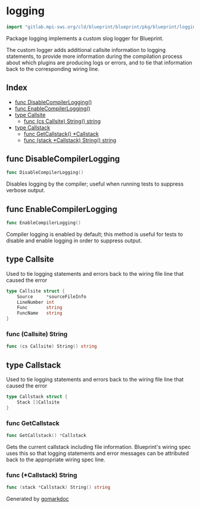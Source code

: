 <!-- Code generated by gomarkdoc. DO NOT EDIT -->

# logging

```go
import "gitlab.mpi-sws.org/cld/blueprint/blueprint/pkg/blueprint/logging"
```

Package logging implements a custom slog logger for Blueprint.

The custom logger adds additional callsite information to logging statements, to provide more information during the compilation process about which plugins are producing logs or errors, and to tie that information back to the corresponding wiring line.

## Index

- [func DisableCompilerLogging\(\)](<#DisableCompilerLogging>)
- [func EnableCompilerLogging\(\)](<#EnableCompilerLogging>)
- [type Callsite](<#Callsite>)
  - [func \(cs Callsite\) String\(\) string](<#Callsite.String>)
- [type Callstack](<#Callstack>)
  - [func GetCallstack\(\) \*Callstack](<#GetCallstack>)
  - [func \(stack \*Callstack\) String\(\) string](<#Callstack.String>)


<a name="DisableCompilerLogging"></a>
## func DisableCompilerLogging

```go
func DisableCompilerLogging()
```

Disables logging by the compiler; useful when running tests to suppress verbose output.

<a name="EnableCompilerLogging"></a>
## func EnableCompilerLogging

```go
func EnableCompilerLogging()
```

Compiler logging is enabled by default; this method is useful for tests to disable and enable logging in order to suppress output.

<a name="Callsite"></a>
## type Callsite

Used to tie logging statements and errors back to the wiring file line that caused the error

```go
type Callsite struct {
    Source     *sourceFileInfo
    LineNumber int
    Func       string
    FuncName   string
}
```

<a name="Callsite.String"></a>
### func \(Callsite\) String

```go
func (cs Callsite) String() string
```



<a name="Callstack"></a>
## type Callstack

Used to tie logging statements and errors back to the wiring file line that caused the error

```go
type Callstack struct {
    Stack []Callsite
}
```

<a name="GetCallstack"></a>
### func GetCallstack

```go
func GetCallstack() *Callstack
```

Gets the current callstack including file information. Blueprint's wiring spec uses this so that logging statements and error messages can be attributed back to the appropriate wiring spec line.

<a name="Callstack.String"></a>
### func \(\*Callstack\) String

```go
func (stack *Callstack) String() string
```



Generated by [gomarkdoc](<https://github.com/princjef/gomarkdoc>)
